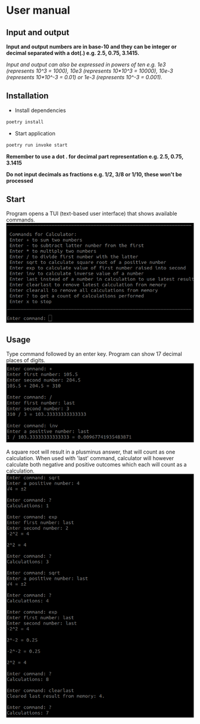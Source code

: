 # User manual

## Input and output

**Input and output numbers are in base-10 and they can be integer or decimal separated with a dot(.) e.g. 2.5, 0.75, 3.1415.**  

*Input and output can also be expressed in powers of ten e.g. 1e3 (represents 10^3 = 1000), 10e3 (represents 10\*10^3 = 10000), 10e-3 (represents 10\*10^-3 = 0.01) or 1e-3 (represents 10^-3 = 0.001).*


## Installation
- Install dependencies
```bash
poetry install
```

- Start application
```bash
poetry run invoke start
```

**Remember to use a dot . for decimal part representation e.g. 2.5, 0.75, 3.1415**

**Do not input decimals as fractions e.g. 1/2, 3/8 or 1/10, these won't be processed**

## Start

Program opens a TUI (text-based user interface) that shows available commands.
![Startup View](./photos/startup.png)

## Usage

Type command followed by an enter key.  Program can show 17 decimal places of digits.
![Basic Usage](./photos/basic-calculations.png)


A square root will result in a plusminus answer, that will count as one calculation.  When used with 'last' command, calculator will however calculate both negative and positive outcomes which each will count as a calculation.
![Plusminus Calculations](./photos/plusminus-calculations.png)
